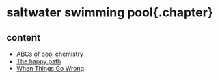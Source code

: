 ﻿
# saltwater swimming pool{.chapter}

## content

- [ABCs of pool chemistry](abcs.md)
- [The happy path](happy_path.md)
- [When Things Go Wrong](checklist.md)
